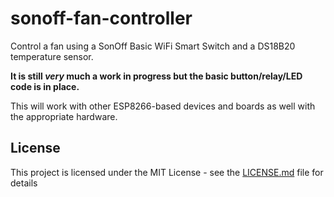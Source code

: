 # sonoff-fan-controller

Control a fan using a SonOff Basic WiFi Smart Switch and a DS18B20 temperature sensor.

**It is still _very_ much a work in progress but the basic button/relay/LED code is in place.**

This will work with other ESP8266-based devices and boards as well with the appropriate hardware.

## License

This project is licensed under the MIT License - see the [LICENSE.md](LICENSE.md) file for details
